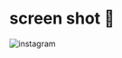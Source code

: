 # screen shot 📸
![instagram](https://user-images.githubusercontent.com/28376645/91917444-3842cf80-ecc0-11ea-90fc-ddce7682f60c.png)
